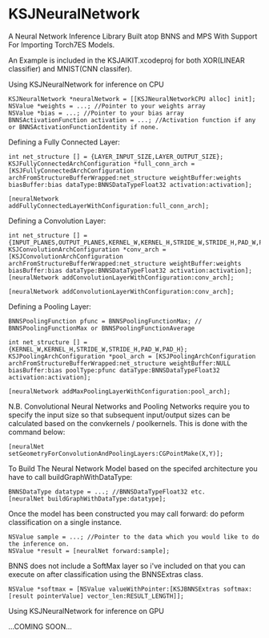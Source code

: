 # KSJNeuralNetwork
A Neural Network Inference Library Built atop BNNS and MPS With Support For Importing Torch7ES Models.

An Example is included in the KSJAIKIT.xcodeproj for both XOR(LINEAR classifier) and MNIST(CNN classifer).

Using KSJNeuralNetwork for inference on CPU

```objc
KSJNeuralNetwork *neuralNetwork = [[KSJNeuralNetworkCPU alloc] init];
NSValue *weights = ...; //Pointer to your weights array
NSValue *bias = ...; //Pointer to your bias array
BNNSActivationFunction activation = ...; //Activation function if any or BNNSActivationFunctionIdentity if none.
```

Defining a Fully Connected Layer:

```objc
int net_structure [] = {LAYER_INPUT_SIZE,LAYER_OUTPUT_SIZE};
KSJFullyConnectedArchConfiguration *full_conn_arch = [KSJFullyConnectedArchConfiguration archFromStructureBufferWrapped:net_structure weightBuffer:weights biasBuffer:bias dataType:BNNSDataTypeFloat32 activation:activation];

[neuralNetwork addFullyConnectedLayerWithConfiguration:full_conn_arch];
```

Defining a Convolution Layer:

```objc
int net_structure [] = {INPUT_PLANES,OUTPUT_PLANES,KERNEL_W,KERNEL_H,STRIDE_W,STRIDE_H,PAD_W,PAD_H};
KSJConvolutionArchConfiguration *conv_arch = [KSJConvolutionArchConfiguration archFromStructureBufferWrapped:net_structure weightBuffer:weights biasBuffer:bias dataType:BNNSDataTypeFloat32 activation:activation];
[neuralNetwork addConvolutionLayerWithConfiguration:conv_arch];

[neuralNetwork addConvolutionLayerWithConfiguration:conv_arch];
```

Defining a Pooling Layer:

```objc
BNNSPoolingFunction pfunc = BNNSPoolingFunctionMax; // BNNSPoolingFunctionMax or BNNSPoolingFunctionAverage

int net_structure [] = {KERNEL_W,KERNEL_H,STRIDE_W,STRIDE_H,PAD_W,PAD_H};
KSJPoolingArchConfiguration *pool_arch = [KSJPoolingArchConfiguration archFromStructureBufferWrapped:net_structure weightBuffer:NULL biasBuffer:bias poolType:pfunc dataType:BNNSDataTypeFloat32 activation:activation];

[neuralNetwork addMaxPoolingLayerWithConfiguration:pool_arch];
```

N.B. Convolutional Neural Networks and Pooling Networks require you to specify the input size so that subsequent input/output sizes can be calculated based on the convkernels / poolkernels. This is done with the command below:

```objc
[neuralNet setGeometryForConvolutionAndPoolingLayers:CGPointMake(X,Y)];
```

To Build The Neural Network Model based on the specifed architecture you have to call buildGraphWithDataType:

```objc
BNNSDataType datatype = ...; //BNNSDataTypeFloat32 etc.
[neuralNet buildGraphWithDataType:datatype];
```

Once the model has been constructed you may call forward: do peform classification on a single instance.

```objc
NSValue sample = ...; //Pointer to the data which you would like to do the inference on.
NSValue *result = [neuralNet forward:sample];
```

BNNS does not include a SoftMax layer so i've included on that you can execute on after classification using the BNNSExtras class.

```objc
NSValue *softmax = [NSValue valueWithPointer:[KSJBNNSExtras softmax:[result pointerValue] vector_len:RESULT_LENGTH]];
```

Using KSJNeuralNetwork for inference on GPU

...COMING SOON...
